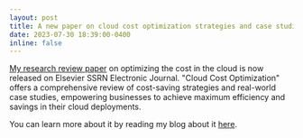 ```yaml
---
layout: post
title: A new paper on cloud cost optimization strategies and case studies
date: 2023-07-30 18:39:00-0400
inline: false
---
```


[My research review paper](https://papers.ssrn.com/sol3/papers.cfm?abstract_id=4519171) on optimizing the cost in the cloud is now released on Elsevier SSRN Electronic Journal. "Cloud Cost Optimization" offers a comprehensive review of cost-saving strategies and real-world case studies, empowering businesses to achieve maximum efficiency and savings in their cloud deployments.

You can learn more about it by reading my blog about it [here](https://saurabhdeochake.com/blog/2023/cost-optimization/).